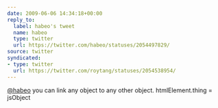 ```yaml
---
date: 2009-06-06 14:34:18+00:00
reply_to:
  label: habeo's tweet
  name: habeo
  type: twitter
  url: https://twitter.com/habeo/statuses/2054497829/
source: twitter
syndicated:
- type: twitter
  url: https://twitter.com/roytang/statuses/2054538954/
---
```


[@habeo](https://twitter.com/habeo/) you can link any object to any other object. htmlElement.thing = jsObject